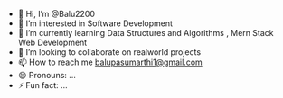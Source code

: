 - 👋 Hi, I’m @Balu2200
- 👀 I’m interested in Software Development
- 🌱 I’m currently learning Data Structures and Algorithms , Mern Stack Web Development
- 💞️ I’m looking to collaborate on realworld projects
- 📫 How to reach me  balupasumarthi1@gmail.com
- 😄 Pronouns: ...
- ⚡ Fun fact: ...

<!---
Balu2200/Balu2200 is a ✨ special ✨ repository because its `README.md` (this file) appears on your GitHub profile.
You can click the Preview link to take a look at your changes.
--->

